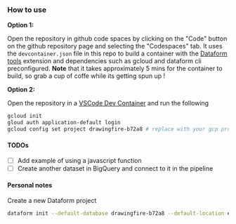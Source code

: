 
### How to use

<b>Option 1: </b>

Open the repository in github code spaces by clicking on the "Code" button on the github repository page and selecting the  "Codespaces" tab. It uses the `devcontainer.json` file in this repo to build a 
container with the [Dataform tools](https://marketplace.visualstudio.com/items?itemName=ashishalex.dataform-lsp-vscode) extension and dependencies such as gcloud and dataform cli preconfigured. **Note** that it takes approximately 5 mins for the container to build, so grab a cup of coffe while its getting spun up !

<b>Option 2: </b>

Open the repository in a [VSCode Dev Container](https://code.visualstudio.com/docs/devcontainers/containers)  and run the following 

```bash
gcloud init
gloud auth application-default login
gcloud config set project drawingfire-b72a8 # replace with your gcp project id
```

#### TODOs

- [ ] Add example of using a javascript function 
- [ ] Create another dataset in BigQuery and connect to it in the pipeline

#### Personal notes 

Create a new Dataform project

```bash
dataform init --default-database drawingfire-b72a8 --default-location europe-west2
```
